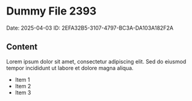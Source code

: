 # Dummy File 2393

Date: 2025-04-03
ID: 2EFA32B5-3107-4797-BC3A-DA103A182F2A

## Content

Lorem ipsum dolor sit amet, consectetur adipiscing elit.
Sed do eiusmod tempor incididunt ut labore et dolore magna aliqua.

* Item 1
* Item 2
* Item 3

